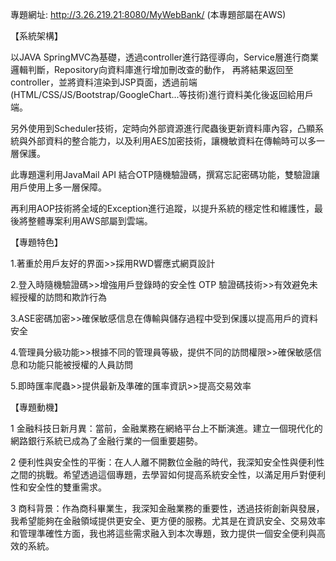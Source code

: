 專題網址: http://3.26.219.21:8080/MyWebBank/ (本專題部屬在AWS)

【系統架構】

以JAVA SpringMVC為基礎，透過controller進行路徑導向，Service層進行商業邏輯判斷，Repository向資料庫進行增加刪改查的動作， 再將結果返回至controller，並將資料渲染到JSP頁面，透過前端(HTML/CSS/JS/Bootstrap/GoogleChart...等技術)進行資料美化後返回給用戶端。

另外使用到Scheduler技術，定時向外部資源進行爬蟲後更新資料庫內容，凸顯系統與外部資料的整合能力，以及利用AES加密技術，讓機敏資料在傳輸時可以多一層保護。

此專題還利用JavaMail API 結合OTP隨機驗證碼，撰寫忘記密碼功能，雙驗證讓用戶使用上多一層保障。

再利用AOP技術將全域的Exception進行追蹤，以提升系統的穩定性和維護性，最後將整體專案利用AWS部屬到雲端。


【專題特色】

1.著重於用戶友好的界面>>採用RWD響應式網頁設計

2.登入時隨機驗證碼>>增強用戶登錄時的安全性
  OTP 驗證碼技術>>有效避免未經授權的訪問和欺詐行為
  
3.ASE密碼加密>>確保敏感信息在傳輸與儲存過程中受到保護以提高用戶的資料安全

4.管理員分級功能>>根據不同的管理員等級，提供不同的訪問權限>>確保敏感信息和功能只能被授權的人員訪問

5.即時匯率爬蟲>>提供最新及準確的匯率資訊>>提高交易效率

【專題動機】

1 金融科技日新月異：當前，金融業務在網絡平台上不斷演進。建立一個現代化的網路銀行系統已成為了金融行業的一個重要趨勢。

2 便利性與安全性的平衡：在人人離不開數位金融的時代，我深知安全性與便利性之間的挑戰。希望透過這個專題，去學習如何提高系統安全性，以滿足用戶對便利性和安全性的雙重需求。

3 商科背景：作為商科畢業生，我深知金融業務的重要性，透過技術創新與發展，我希望能夠在金融領域提供更安全、更方便的服務。尤其是在資訊安全、交易效率和管理準確性方面，我也將這些需求融入到本次專題，致力提供一個安全便利與高效的系統。





